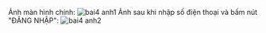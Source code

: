 Ảnh màn hình chính:
![bai4 anh1](https://github.com/coder1357642/bai-4-di-dong/assets/45459141/4f7b1b03-832e-4699-bf3f-e25d4359dc65)
Ảnh sau khi nhập số điện thoại và bấm nút "ĐĂNG NHẬP":
![bai4 anh2](https://github.com/coder1357642/bai-4-di-dong/assets/45459141/f2406947-bf99-4a17-b06e-548df3f5db0d)
